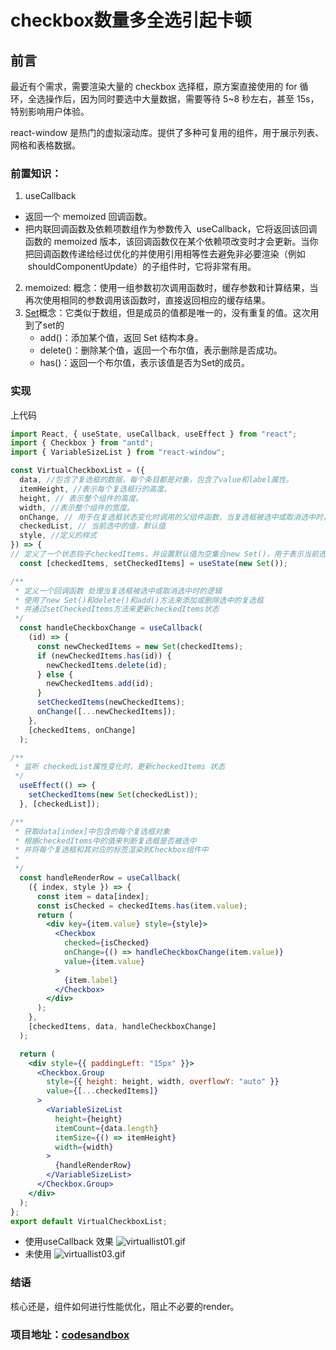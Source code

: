 # checkbox数量多全选引起卡顿

## 前言

最近有个需求，需要渲染大量的 checkbox 选择框，原方案直接使用的 for 循环，全选操作后，因为同时要选中大量数据，需要等待 5~8 秒左右，甚至 15s，特别影响用户体验。

react-window 是热门的虚拟滚动库。提供了多种可复用的组件，用于展示列表、网格和表格数据。

### 前置知识：

1. useCallback

- 返回一个 memoized 回调函数。
- 把内联回调函数及依赖项数组作为参数传入  useCallback，它将返回该回调函数的 memoized 版本，该回调函数仅在某个依赖项改变时才会更新。当你把回调函数传递给经过优化的并使用引用相等性去避免非必要渲染（例如  shouldComponentUpdate）的子组件时，它将非常有用。

2. memoized:
   概念：使用一组参数初次调用函数时，缓存参数和计算结果，当再次使用相同的参数调用该函数时，直接返回相应的缓存结果。
3. [Set](https://es6.ruanyifeng.com/#docs/set-map#Set)概念：它类似于数组，但是成员的值都是唯一的，没有重复的值。这次用到了set的 
   - add()：添加某个值，返回 Set 结构本身。
   - delete()：删除某个值，返回一个布尔值，表示删除是否成功。
   - has()：返回一个布尔值，表示该值是否为Set的成员。

### 实现

上代码

```jsx
import React, { useState, useCallback, useEffect } from "react";
import { Checkbox } from "antd";
import { VariableSizeList } from "react-window";

const VirtualCheckboxList = ({
  data, //包含了复选框的数据，每个条目都是对象，包含了value和label属性。
  itemHeight, //表示每个复选框行的高度。
  height, // 表示整个组件的高度。
  width, //表示整个组件的宽度。
  onChange, // 用于在复选框状态变化时调用的父组件函数，当复选框被选中或取消选中时，调用该函数更新父组件的状态。
  checkedList, // 当前选中的值，默认值
  style, //定义的样式
}) => {
// 定义了一个状态钩子checkedItems，并设置默认值为空集合new Set()，用于表示当前选中的复选框。
  const [checkedItems, setCheckedItems] = useState(new Set());

/**
 * 定义一个回调函数 处理当复选框被选中或取消选中时的逻辑
 * 使用了new Set()和delete()和add()方法来添加或删除选中的复选框
 * 并通过setCheckedItems方法来更新checkedItems状态
 */
  const handleCheckboxChange = useCallback(
    (id) => {
      const newCheckedItems = new Set(checkedItems);
      if (newCheckedItems.has(id)) {
        newCheckedItems.delete(id);
      } else {
        newCheckedItems.add(id);
      }
      setCheckedItems(newCheckedItems);
      onChange([...newCheckedItems]); 
    },
    [checkedItems, onChange]
  );

/**
 * 监听 checkedList属性变化时，更新checkedItems 状态
 */
  useEffect(() => {
    setCheckedItems(new Set(checkedList));
  }, [checkedList]);

/**
 * 获取data[index]中包含的每个复选框对象
 * 根据checkedItems中的值来判断复选框是否被选中
 * 并将每个复选框和其对应的标签渲染到Checkbox组件中
 * 
 */
  const handleRenderRow = useCallback(
    ({ index, style }) => {
      const item = data[index];
      const isChecked = checkedItems.has(item.value);
      return (
        <div key={item.value} style={style}>
          <Checkbox
            checked={isChecked}
            onChange={() => handleCheckboxChange(item.value)}
            value={item.value}
          >
            {item.label}
          </Checkbox>
        </div>
      );
    },
    [checkedItems, data, handleCheckboxChange]
  );

  return (
    <div style={{ paddingLeft: "15px" }}>
      <Checkbox.Group
        style={{ height: height, width, overflowY: "auto" }}
        value={[...checkedItems]}
      >
        <VariableSizeList
          height={height}
          itemCount={data.length}
          itemSize={() => itemHeight}
          width={width}
        >
          {handleRenderRow}
        </VariableSizeList>
      </Checkbox.Group>
    </div>
  );
};
export default VirtualCheckboxList;
```

- 使用useCallback 效果
![virtuallist01.gif](https://p1-juejin.byteimg.com/tos-cn-i-k3u1fbpfcp/5e3ef16f2cea4de5b9e720a43731a213~tplv-k3u1fbpfcp-watermark.image?)
- 未使用
![virtuallist03.gif](https://p3-juejin.byteimg.com/tos-cn-i-k3u1fbpfcp/8b6a26f1b8014dbb838a17a86c012d07~tplv-k3u1fbpfcp-watermark.image?)

### 结语
核心还是，组件如何进行性能优化，阻止不必要的render。


### 项目地址：[codesandbox](https://codesandbox.io/s/virtuallist-srjl5w)
